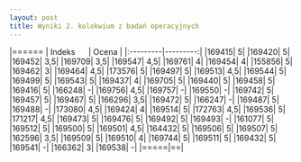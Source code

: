 ```yaml
---
layout: post
title: Wyniki 2. kolokwium z badań operacyjnych
---
```


|======
| Indeks &nbsp;&nbsp;&nbsp;&nbsp; | Ocena |
|:---------|---------:|
|169415|	5|
|169420|	5|
|169452|	3,5|
|169709|	3,5|
|169547|	4,5|
|169761|	4|
|169454|	4|
|155856|	5|
|169462|	3|
|169464|	4,5|
|173576|	5|
|169497|	5|
|169513|	4,5|
|169544|	5|
|169499|	5|
|169543|	5|
|169437|	4|
|169705|	5|
|169440|	5|
|169458|	5|
|169416|	5|
|166248|	-|
|169756|	4,5|
|169757|	-|
|169550|	-|
|169742|	5|
|169457|	5|
|169467|	5|
|166296|	3,5|
|169472|	5|
|166247|	-|
|169487|	5|
|169488|	-|
|173080|	4,5|
|169424|	4|
|169514|	5|
|172763|	4,5|
|169536|	5|
|171217|	4,5|
|169473|	5|
|169476|	5|
|169492|	5|
|169493|	-|
|161077|	5|
|169512|	5|
|169500|	5|
|169501|	4,5|
|164432|	5|
|169506|	5|
|169507|	5|
|162596|	3,5|
|169509|	5|
|169510|	4|
|169744|	5|
|169511|	5|
|169432|	5|
|169541|	-|
|166362|	3|
|169538|	-|
|=====|==|
